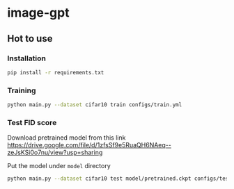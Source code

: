 # image-gpt

## Hot to use

### Installation

```bash
pip install -r requirements.txt
```

### Training

```bash
python main.py --dataset cifar10 train configs/train.yml
```

### Test FID score

Download pretrained model from this link
https://drive.google.com/file/d/1zfsSf9e5RuaQH6NAeq--zeJsKSi0o7nu/view?usp=sharing

Put the model under `model` directory

```bash
python main.py --dataset cifar10 test model/pretrained.ckpt configs/test.yml
```
